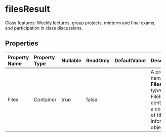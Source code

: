 # **filesResult**

Class features: Weekly lectures, group projects, midterm and final exams, and participation in class discussions. 

## **Properties**

| Property Name | Property Type | Nullable |  ReadOnly | DefaultValue | Description | 
| :- | :- | :- |:- |  :- | :- |
|Files|Container|true|false |  |A property named **Files** of type **IList FileInfo ** containing a collection of file information objects.|

